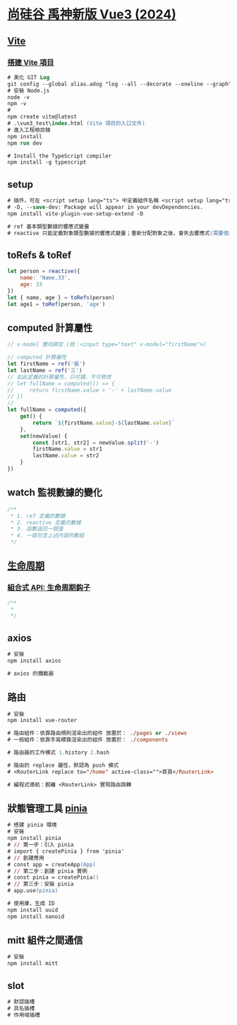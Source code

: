 # [尚硅谷 禹神新版 Vue3 (2024)](https://www.youtube.com/watch?v=M4SgtHLpmPU&list=PLmOn9nNkQxJEnGM4Jf0liBcyedAtuQq-O)

## [Vite](https://vitejs.cn/)

### [搭建 Vite 項目](https://cn.vitejs.dev/guide/)

```ps
# 美化 GIT Log
git config --global alias.adog "log --all --decorate --oneline --graph"
# 安裝 Node.js
node -v
npm -v
#
npm create vite@latest
# .\vue3_test\index.html (Vite 項目的入口文件)
# 進入工程根目錄
npm install
npm run dev

# Install the TypeScript compiler
npm install -g typescript
```

## setup

```ps
# 插件，可在 <script setup lang="ts"> 中定義組件名稱 <script setup lang="ts" name="***">
# -D, --save-dev: Package will appear in your devDependencies.
npm install vite-plugin-vue-setup-extend -D

# ref 基本類型數據的響應式變量
# reactive 只能定義對象類型數據的響應式變量；重新分配對象之後，會失去響應式(需要使用 Object.assign(car, { brand: '奧拓', price: 6 }) 重新分派，才會保持響應式)
```

## toRefs & toRef

```javascript
let person = reactive({
    name: 'Name.33',
    age: 33
})
let { name, age } = toRefs(person)
let age1 = toRef(person, 'age')
```

## computed 計算屬性

```javascript
// v-model 雙向綁定 (姓：<input type="text" v-model="firstName">)

// computed 計算屬性
let firstName = ref('張')
let lastName = ref('三')
// 如此定義的計算屬性，只可讀，不可修改
// let fullName = computed(() => {
//     return firstName.value + '-' + lastName.value
// })
//
let fullName = computed({
    get() {
        return `${firstName.value}-${lastName.value}`
    },
    set(newValue) {
        const [str1, str2] = newValue.split('-')
        firstName.value = str1
        lastName.value = str2
    }
})
```

## watch 監視數據的變化

```javascript
/**
 * 1. ref 定義的數據
 * 2. reactive 定義的數據
 * 3. 函數返回一個值
 * 4. 一個包含上述内容的數組
 */
```

## [生命周期](https://cn.vuejs.org/guide/essentials/lifecycle.html)

### [組合式 API: 生命周期鈎子](https://cn.vuejs.org/api/composition-api-lifecycle.html#onmounted)

```javascript
/**
 * 
 */
```

## axios

```ps
# 安裝
npm install axios

# axios 的攔截器
```

## 路由

```ps
# 安裝
npm install vue-router

# 路由組件：依靠路由規則渲染出的組件 放置於： ./pages or ./views
# 一般組件：依靠手寫標簽渲染出的組件 放置於： ./components

# 路由器的工作模式 1.history 2.hash

# 路由的 replace 屬性，默認為 push 模式
# <RouterLink replace to="/home" active-class="">首頁</RouterLink>

# 編程式導航：脫離 <RouterLink> 實現路由跳轉
```

## 狀態管理工具 [pinia](https://pinia.vuejs.org/)

```ps
# 搭建 pinia 環境
# 安裝
npm install pinia
# // 第一步：引入 pinia
# import { createPinia } from 'pinia'
# // 創建應用
# const app = createApp(App)
# // 第二步：創建 pinia 實例
# const pinia = createPinia()
# // 第三步：安裝 pinia
# app.use(pinia)

# 使用庫，生成 ID
npm install uuid
npm install nanoid
```

## mitt 組件之間通信

```ps
# 安裝
npm install mitt
```

## slot

```ps
# 默認插槽
# 具名插槽
# 作用域插槽
```

